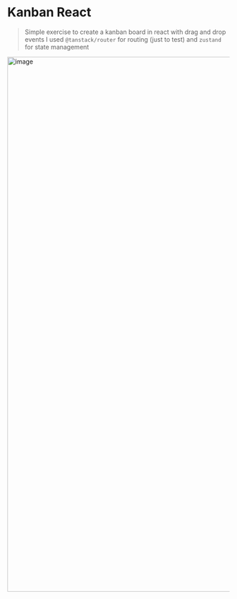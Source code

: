 # Kanban React

> Simple exercise to create a kanban board in react with drag and drop events
> I used `@tanstack/router` for routing (just to test) and `zustand` for state management

<img width="1210" alt="image" src="https://github.com/user-attachments/assets/e13e7898-4acb-42ca-94f5-1e80e5fe585b">
